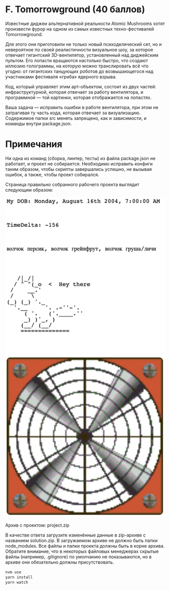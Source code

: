 # F. Tomorrowground (40 баллов)

Известные диджеи альтернативной реальности Atomic Mushrooms хотят произвести фурор на одном из самых известных техно-фестивалей Tomorrowground.

Для этого они приготовили не только новый психоделический сет, но и невероятное по своей реалистичности визуальное шоу, за которое отвечает гигантский 3D-вентилятор, установленный над диджейским пультом. Его лопасти вращаются настолько быстро, что создают иллюзию голограммы, на которую можно транслировать всё что угодно: от гигантских танцующих роботов до возвышающегося над участниками фестиваля «гриба» ядерного взрыва.

Код, который управляет этим арт-объектом, состоит из двух частей: инфраструктурной, которая отвечает за работу вентилятора, и программной — той картинки, которая отображается на лопастях.

Ваша задача — исправить ошибки в работе вентилятора, при этом не затрагивая ту часть кода, которая отвечает за визуализацию. Содержимое папки src менять запрещено, как и зависимости, и команды внутри package.json.

# Примечания

Ни одна из команд (сборка, линтер, тесты) из файла package.json не работает, и проект не собирается. Необходимо исправить конфиги таким образом, чтобы скрипты завершались успешно, не вызывая ошибок, а также, чтобы проект собирался.

Страница правильно собранного рабочего проекта выглядит следующим образом:

![Alt text](example.jpg)

Архив с проектом: project.zip

В качестве ответа загрузите изменённые данные в zip-архиве с названием solution.zip. В загружаемом архиве не должно быть папки node_modules. Все файлы и папки проекта должны быть в корне архива. Обратите внимание, что в некоторых файловых менеджерах скрытые файлы (например, .gitignore) по умолчанию не показываются, но в архиве они обязательно должны присутствовать.

```
nvm use
yarn install
yarn watch
```
